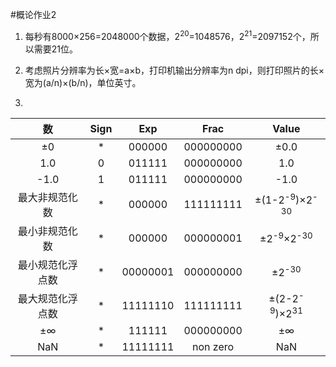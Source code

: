 #概论作业2
1. 每秒有8000×256=2048000个数据，2<sup>20</sup>=1048576，2<sup>21</sup>=2097152个，所以需要21位。
2. 考虑照片分辨率为长×宽=a×b，打印机输出分辨率为n dpi，则打印照片的长×宽为(a/n)×(b/n)，单位英寸。  
  
3.

|数|Sign|Exp|Frac|Value
|:-:|:-:|:-:|:-:|:-:|
|±0|*|000000|000000000|±0.0
|1.0|0|011111|000000000|1.0
|-1.0|1|011111|000000000|-1.0
|最大非规范化数|*|000000|111111111|±(1-2<sup>-9</sup>)×2<sup>-30</sup>
|最小非规范化数|*|000000|000000001|±2<sup>-9</sup>×2<sup>-30</sup>
|最小规范化浮点数|*|00000001|000000000|±2<sup>-30</sup>
|最大规范化浮点数|*|11111110|111111111|±(2-2<sup>-9</sup>)×2<sup>31</sup>
|±∞|*|111111|000000000|±∞
|NaN|*|11111111|non zero|NaN

